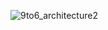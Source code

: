 ![9to6_architecture2](https://github.com/Jonggil-dev/Simcheonge/assets/155353613/c6da528b-3749-4b6a-aec0-bf8c3acd55d2)
